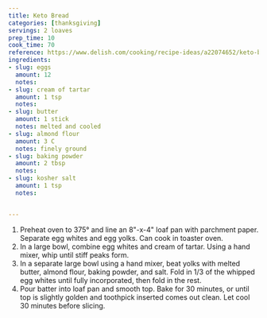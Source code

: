 ```yaml
---
title: Keto Bread
categories: [thanksgiving]
servings: 2 loaves
prep_time: 10
cook_time: 70
reference: https://www.delish.com/cooking/recipe-ideas/a22074652/keto-bread-recipe/
ingredients:
- slug: eggs
  amount: 12
  notes:
- slug: cream of tartar
  amount: 1 tsp
  notes:
- slug: butter
  amount: 1 stick
  notes: melted and cooled
- slug: almond flour
  amount: 3 C
  notes: finely ground
- slug: baking powder
  amount: 2 tbsp
  notes:
- slug: kosher salt
  amount: 1 tsp
  notes:


---
```


1. Preheat oven to 375° and line an 8"-x-4" loaf pan with parchment paper. Separate egg whites and egg yolks. Can cook in toaster oven.
3. In a large bowl, combine egg whites and cream of tartar. Using a hand mixer, whip until stiff peaks form.
4. In a separate large bowl using a hand mixer, beat yolks with melted butter, almond flour, baking powder, and salt. Fold in 1/3 of the whipped egg whites until fully incorporated, then fold in the rest.
5. Pour batter into loaf pan and smooth top. Bake for 30 minutes, or until top is slightly golden and toothpick inserted comes out clean. Let cool 30 minutes before slicing.
